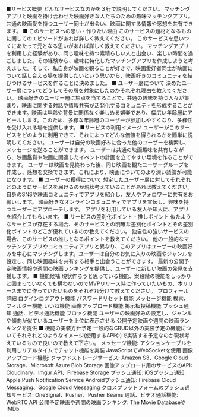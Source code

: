 ■サービス概要 どんなサービスなのかを３行で説明してください。
マッチングアプリと映画を掛け合わせた映画好きな人たちのための趣味マッチングアプリ。共通の映画愛を持つユーザー同士が出会い、映画に関する情報や感想を共有できます。
■ このサービスへの思い・作りたい理由 このサービスの題材となるものに関してのエピソードがあれば詳しく教えてください。 このサービスを思いつくにあたって元となる思いがあれば詳しく教えてください。
マッチングアプリを利用した経験があり、同じ趣味を持つ素晴らしい人と出会い、楽しい時間を過ごしました。その経験から、趣味に特化したマッチングアプリを作成しようと考えました。そして、私自身が映画を観ることが好きで、映画愛好者同士が映画について話し合える場を提供したいという思いから、映画好きのコミュニティを結びつけるサービスを作ることに決めました。
■ ユーザー層について 決めたユーザー層についてどうしてその層を対象にしたのかそれぞれ理由を教えてください。
映画好きのユーザー層に焦点を当てることで、共通の趣味を持つ人々が集まり、映画に関する対話や情報共有が活発化するコミュニティを形成することができます。映画は年齢や背景に関係なく楽しめる娯楽であり、幅広い年齢層にアピールします。このため、多様な年齢層のユーザーが参加しやすくなり、多様性を受け入れる場を提供します。
■サービスの利用イメージ ユーザーがこのサービスをどのように利用できて、それによってどんな価値を得られるかを簡単に説明してください。
ユーザーは自分の映画好みに合った他のユーザーを検索し、メッセージを送ることができます。 ユーザーは共通の映画趣味を共有しながら、映画鑑賞や映画に関連したイベントの計画を立てやすい環境を作ることができます。 ユーザーは映画を見終わった後、同じ映画を観たユーザーグループを作成し、感想を交換できます。これにより、映画についてのより深い議論が可能になります。
■ ユーザーの獲得について 想定したユーザー層に対してそれぞれどのようにサービスを届けるのか現状考えていることがあれば教えてください。
自身のSNSや映画コミュニティでアプリを紹介し、友人やフォロワーに共有をお願いします。 映画好きなオンラインコミュニティでアプリを宣伝し、興味を持つユーザーにアプローチします。 アプリを利用している友人や知人に、アプリを紹介してもらいます。
■ サービスの差別化ポイント・推しポイント 似たようなサービスが存在する場合、そのサービスとの明確な差別化ポイントとその差別化ポイントのどこが優れているのか教えてください。 独自性の強いサービスの場合、このサービスの推しとなるポイントを教えてください。
他の一般的なマッチングアプリやコミュニティアプリと異なり、このアプリはユーザーの映画好みを中心にマッチングします。ユーザーは自分のお気に入りの映画やジャンルを設定し、同じ映画趣味を共有する相手と出会うことができます。 最新の公開予定映画情報や週間の映画ランキングを提供し、ユーザーに新しい映画の発見を支援します。
■ 機能候補 現状作ろうと思っている機能、案段階の機能をしっかりと固まっていなくても構わないのでMVPリリース時に作っていたいもの、本リリースまでに作っていたいものをそれぞれ分けて教えてください。
プロフィール詳細 ログインログアウト機能 パスワードリセット機能 メッセージ機能 検索、フィルター機能 いいね機能 画像アップロード機能 掲示板投稿機能 プッシュ通知
通話、ビデオ通話機能 ブロック機能 ユーザーの映画好みの設定し、ジャンルや傾向が似ているユーザーを上位に表示させる 公開予定映画や週間の映画ランキングを提供
■ 機能の実装方針予定 一般的なCRUD以外の実装予定の機能についてそれぞれどのようなイメージ(使用するAPIや)で実装する予定なのか現状考えているもので良いので教えて下さい。
メッセージ機能: アクションケーブルを利用しリアルタイムでチャット機能を実装 JavaScriptでWebSocketを使用
画像アップロード機能: クラウドストレージサービス: Amazon S3、Google Cloud Storage、Microsoft Azure Blob Storage 画像アップロード用のサービスのAPI: Cloudinary、Imgur API、Firebase Storage
プッシュ通知: iOSプッシュ通知: Apple Push Notification Service Androidプッシュ通知: Firebase Cloud Messaging、Google Cloud Messaging クロスプラットフォームのプッシュ通知サービス: OneSignal、Pusher、Pusher Beams
通話、ビデオ通話機能: WebRTC API
公開予定映画や週間の映画ランキング: The Movie DatabaseやIMDb